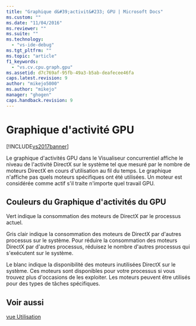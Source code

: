 ```yaml
---
title: "Graphique d&#39;activit&#233; GPU | Microsoft Docs"
ms.custom: ""
ms.date: "11/04/2016"
ms.reviewer: ""
ms.suite: ""
ms.technology: 
  - "vs-ide-debug"
ms.tgt_pltfrm: ""
ms.topic: "article"
f1_keywords: 
  - "vs.cv.cpu.graph.gpu"
ms.assetid: d7c769af-95fb-49a3-b5ab-deafecee46fa
caps.latest.revision: 9
author: "mikejo5000"
ms.author: "mikejo"
manager: "ghogen"
caps.handback.revision: 9
---
```

# Graphique d&#39;activit&#233; GPU
[!INCLUDE[vs2017banner](../code-quality/includes/vs2017banner.md)]

Le graphique d'activités GPU dans le Visualiseur concurrentiel affiche le niveau de l'activité DirectX sur le système tel que mesuré par le nombre de moteurs DirectX en cours d'utilisation au fil du temps.  Le graphique n'affiche pas quels moteurs spécifiques ont été utilisées.  Un moteur est considérée comme actif s'il traite n'importe quel travail GPU.  
  
## Couleurs du Graphique d'activités du GPU  
 Vert indique la consommation des moteurs de DirectX par le processus actuel.  
  
 Gris clair indique la consommation des moteurs de DirectX par d'autres processus sur le système.  Pour réduire la consommation des moteurs DirectX par d'autres processus, réduisez le nombre d'autres processus qui s'exécutent sur le système.  
  
 Le blanc indique la disponibilité des moteurs inutilisées DirectX sur le système.  Ces moteurs sont disponibles pour votre processus si vous trouvez plus d'occasions de les exploiter.  Les moteurs peuvent être utilisés pour des types de tâches spécifiques.  
  
## Voir aussi  
 [vue Utilisation](../profiling/utilization-view.md)